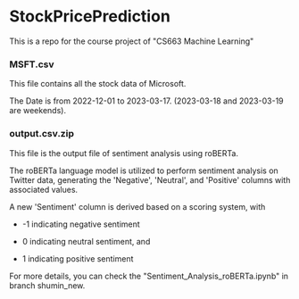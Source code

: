 # StockPricePrediction
This is a repo for the course project of "CS663 Machine Learning"

### MSFT.csv
This file contains all the stock data of Microsoft.

The Date is from 2022-12-01 to 2023-03-17. (2023-03-18 and 2023-03-19 are weekends).

### output.csv.zip
This file is the output file of sentiment analysis using roBERTa.

The roBERTa language model is utilized to perform sentiment analysis on Twitter data, generating the 'Negative', 'Neutral', and 'Positive' columns with associated values. 

A new 'Sentiment' column is derived based on a scoring system, with

 - -1 indicating negative sentiment
 
 - 0 indicating neutral sentiment, and 
 
 - 1 indicating positive sentiment

For more details, you can check the "Sentiment_Analysis_roBERTa.ipynb" in branch shumin_new.